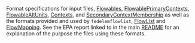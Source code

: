 Format specifications for input files, [Flowables](Flowables.md), [FlowablePrimaryContexts](FlowablePrimaryContexts.md),
[FlowableAltUnits](FlowableAltUnits.md), [Contexts](Contexts.md), and [SecondaryContextMembership](SecondaryContextMembership.md)
 as well as the formats provided and used by `fedelemflowlist`, [FlowList](FlowList.md) and [FlowMapping](FlowMapping.md).
  See the EPA report linked to in the main [README](https://github.com/USEPA/Federal-LCA-Commons-Elementary-Flow-List/)
   for an explanation of the purpose the files using these formats.   
 